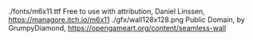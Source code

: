 ./fonts/m6x11.ttf     Free to use with attribution, Daniel Linssen, https://managore.itch.io/m6x11
./gfx/wall128x128.png Public Domain, by GrumpyDiamond, https://opengameart.org/content/seamless-wall
